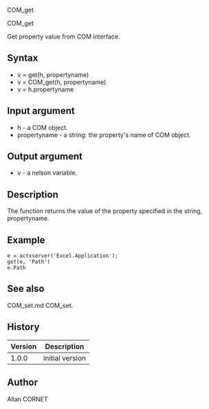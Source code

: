



COM_get


COM_get

Get property value from COM interface.

## Syntax

- v = get(h, propertyname)
- v = COM_get(h, propertyname)
- v = h.propertyname

## Input argument

 - h - a COM object.
 - propertyname - a string: the property's name of COM object.

## Output argument

 - v - a nelson variable.

## Description


  <p>The function returns the value of the property specified in the string, propertyname.</p>


## Example

```Nelson
e = actxserver('Excel.Application');
get(e, 'Path')
e.Path
```

## See also

COM_set.md COM_set.
## History

|Version|Description|
|------|------|
|1.0.0|initial version|


## Author

Allan CORNET



